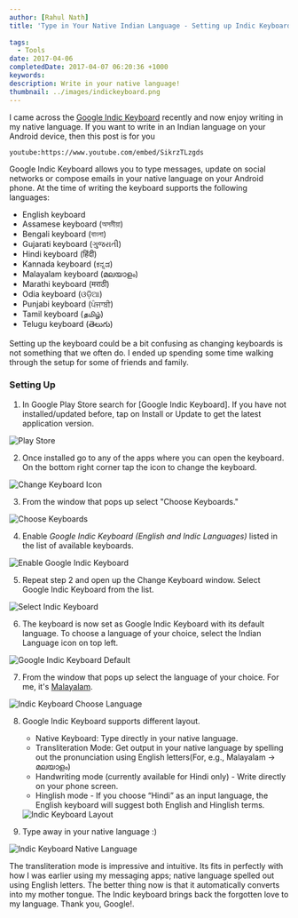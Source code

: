 ```yaml
---
author: [Rahul Nath]
title: 'Type in Your Native Indian Language - Setting up Indic Keyboard on Your Android Phone'
  
tags:
  - Tools
date: 2017-04-06
completedDate: 2017-04-07 06:20:36 +1000
keywords:
description: Write in your native language!
thumbnail: ../images/indickeyboard.png
---
```


I came across the [Google Indic Keyboard](https://play.google.com/store/apps/details?id=com.google.android.apps.inputmethod.hindi&hl=en) recently and now enjoy writing in my native language. If you want to write in an Indian language on your Android device, then this post is for you

`youtube:https://www.youtube.com/embed/SikrzTLzgds`

Google Indic Keyboard allows you to type messages, update on social networks or compose emails in your native language on your Android phone. At the time of writing the keyboard supports the following languages:

- English keyboard
- Assamese keyboard (অসমীয়া)
- Bengali keyboard (বাংলা)
- Gujarati keyboard (ગુજરાતી)
- Hindi keyboard (हिंदी)
- Kannada keyboard (ಕನ್ನಡ)
- Malayalam keyboard (മലയാളം)
- Marathi keyboard (मराठी)
- Odia keyboard (ଓଡ଼ିଆ)
- Punjabi keyboard (ਪੰਜਾਬੀ)
- Tamil keyboard (தமிழ்)
- Telugu keyboard (తెలుగు)

Setting up the keyboard could be a bit confusing as changing keyboards is not something that we often do. I ended up spending some time walking through the setup for some of friends and family.

### Setting Up

1. In Google Play Store search for [Google Indic Keyboard]. If you have not installed/updated before, tap on Install or Update to get the latest application version.

<img alt="Play Store" src="../images/indicKeyboard_playstore.png"/>

2. Once installed go to any of the apps where you can open the keyboard. On the bottom right corner tap the icon to change the keyboard.

<img src="../images/indicKeyboard_changeKeyboard.png" alt="Change Keyboard Icon" />

3. From the window that pops up select "Choose Keyboards."

<img src="../images/indicKeyboard_switch.png" alt ="Choose Keyboards" />

4. Enable _Google Indic Keyboard (English and Indic Languages)_ listed in the list of available keyboards.

<img src="../images/indicKeyboard_enableIndicKeyboard.png" alt="Enable Google Indic Keyboard" />

5. Repeat step 2 and open up the Change Keyboard window. Select Google Indic Keyboard from the list.

<img src="../images/indicKeyboard_selected.png" alt="Select Indic Keyboard" />

6. The keyboard is now set as Google Indic Keyboard with its default language. To choose a language of your choice, select the Indian Language icon on top left.

<img src="../images/indicKeyboard_default.png" alt="Google Indic Keyboard Default" />

7. From the window that pops up select the language of your choice. For me, it's [Malayalam](https://en.wikipedia.org/wiki/Malayalam).

<img src="../images/indicKeyboard_selectLanguage.png" alt="Indic Keyboard Choose Language" />

8. Google Indic Keyboard supports different layout.

   - Native Keyboard: Type directly in your native language.
   - Transliteration Mode: Get output in your native language by spelling out the pronunciation using English letters(For, e.g., Malayalam -> മലയാളം)
   - Handwriting mode (currently available for Hindi only) - Write directly on your phone screen.
   - Hinglish mode - If you choose “Hindi” as an input language, the English keyboard will suggest both English and Hinglish terms.

   <img src="../images/indicKeyboard_chooseLanguageMode.png" alt="Indic Keyboard Layout" />

9. Type away in your native language :)

<img src="../images/indicKeyboard_malayalam.png" alt="Indic Keyboard Native Language" />

The transliteration mode is impressive and intuitive. Its fits in perfectly with how I was earlier using my messaging apps; native language spelled out using English letters. The better thing now is that it automatically converts into my mother tongue. The Indic keyboard brings back the forgotten love to my language. Thank you, Google!.

